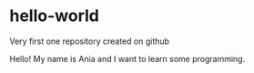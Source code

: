 # hello-world
Very first one repository created on github

Hello!
My name is Ania and I want to learn some programming.
